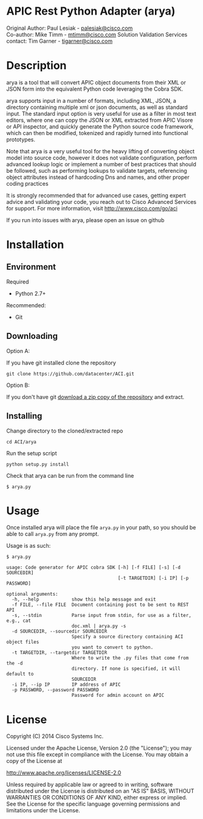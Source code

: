 # APIC Rest Python Adapter (arya)

Original Author: Paul Lesiak - [palesiak@cisco.com](palesiak@cisco.com)  
Co-author: Mike Timm - [mtimm@cisco.com](mtimm@cisco.com)
Solution Validation Services contact: Tim Garner - [tigarner@cisco.com](tigarner@cisco.com)


# Description

arya is a tool that will convert APIC object documents from their XML or JSON
form into the equivalent Python code leveraging the Cobra SDK.

arya supports  input in a number of formats, including XML, JSON, a directory containing
multiple xml or json documents, as well as standard input. The standard input
option is very useful for use as a filter in most text editors, where one
can copy the JSON or XML extracted from APIC Visore or API inspector, and quickly
generate the Python source code framework, which can then be modified, tokenized
and rapidly turned into functional prototypes.

Note that arya is a very useful tool for the heavy lifting of converting object
model into source code, however it does not validate configuration, perform
advanced lookup logic or implement a number of best practices that should be
followed, such as performing lookups to validate targets, referencing object
attributes instead of hardcoding Dns and names, and other proper coding practices

It is strongly recommended that for advanced use cases, getting expert advice
and validating your code, you reach out to Cisco Advanced Services for support.
For more information, visit http://www.cisco.com/go/aci

If you run into issues with arya, please open an issue on github


# Installation

## Environment
Required

* Python 2.7+

Recommended:

* Git

## Downloading
Option A:

If you have git installed clone the repository

    git clone https://github.com/datacenter/ACI.git

Option B:

If you don't have git [download a zip copy of the repository](https://github.com/datacenter/ACI/archive/master.zip) and extract.  

## Installing
Change directory to the cloned/extracted repo

    cd ACI/arya

Run the setup script

    python setup.py install

Check that arya can be run from the command line

    $ arya.py


# Usage

Once installed arya will place the file `arya.py` in your path, so you should be able to call `arya.py` from any prompt.

Usage is as such:

    $ arya.py

    usage: Code generator for APIC cobra SDK [-h] [-f FILE] [-s] [-d SOURCEDIR]
                                             [-t TARGETDIR] [-i IP] [-p PASSWORD]

    optional arguments:
      -h, --help            show this help message and exit
      -f FILE, --file FILE  Document containing post to be sent to REST API
      -s, --stdin           Parse input from stdin, for use as a filter, e.g., cat
                            doc.xml | arya.py -s
      -d SOURCEDIR, --sourcedir SOURCEDIR
                            Specify a source directory containing ACI object files
                            you want to convert to python.
      -t TARGETDIR, --targetdir TARGETDIR
                            Where to write the .py files that come from the -d
                            directory. If none is specified, it will default to
                            SOURCEDIR
      -i IP, --ip IP        IP address of APIC
      -p PASSWORD, --password PASSWORD
                            Password for admin account on APIC


# License

Copyright (C) 2014 Cisco Systems Inc.

Licensed under the Apache License, Version 2.0 (the "License");
you may not use this file except in compliance with the License.
You may obtain a copy of the License at

http://www.apache.org/licenses/LICENSE-2.0

Unless required by applicable law or agreed to in writing, software
distributed under the License is distributed on an "AS IS" BASIS,
WITHOUT WARRANTIES OR CONDITIONS OF ANY KIND, either express or implied.
See the License for the specific language governing permissions and
limitations under the License.
